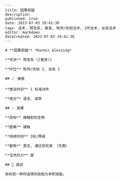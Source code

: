 
    ---
    title: 因果祝福
    description: 
    published: true
    date: 2023-07-03 19:41:38
    tags: 法术, 预言系, 善良, 牧师/先知法术, 1环法术, 女巫法术
    editor: markdown
    dateCreated: 2023-07-03 19:41:38
    ---

    # **因果祝福** *Karmic blessing*

    **学派** 预言系 \[善良\] 

    **环位** 牧师/先知 1, 女巫 1

    ## 🪄 施放

    **施法时间** 1 标准动作

    **成分** 语言, 姿势

    ## ✨ 效果 

    **目标** 接触到的生物 

    **距离** 接触  

    **持续时间** 1轮/等级 

    **豁免** 意志, 通过则无效 （无害）

    **法术抗力** 是

    ## 📖 描述

    目标视一种你选择的技能为本职技能。
    